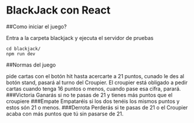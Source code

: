 # BlackJack con React

##Como iniciar el juego?

Entra a la carpeta blackjack y ejecuta el servidor de pruebas
```
cd blackjack/
npm run dev
```

##Normas del juego

pide cartas con el botón hit hasta acercarte a 21 puntos, cunado le des al botón stand, pasará al turno del Croupier.
El croupier está obligado a pedir cartas cuando tenga 16 puntos o menos, cuando pase esa cifra, parará.
###Victoria
Ganarás si no te pasas de 21 y tienes más puntos que el croupiere
###Empate
Empataréis si los dos tenéis los mismos puntos y estos són 21 o menos.
###Derrota
Perderás si te pasas de 21 o el Croupier acaba con más puntos que tú sin pasarse de 21.
